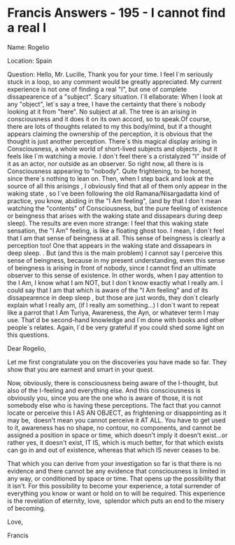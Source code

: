 # Francis Answers - 195 - I cannot find a real I

Name: Rogelio 

Location: Spain 

Question: Hello, Mr. Lucille, Thank you for your time. I feel I´m seriously stuck in a loop, so any comment would be greatly appreciated. My current experience is not one of finding a real "I", but one of complete dissapearence of a "subject". Scary situation. I´ll ellaborate: When I look at any "object", let´s say a tree, I have the certainty that there´s nobody looking at it from "here". No subject at all. The tree is an arising in consciousness and it does it on its own accord, so to speak.Of course, there are lots of thoughts related to my this body/mind, but if a thought appears claiming the ownership of the perception, it is obvious that the thought is just another perception. There´s this magical display arising in Consciousness, a whole world of short-lived subjects and objects , but it feels like I´m watching a movie. I don´t feel there´s a cristalyzed "I" inside of it as an actor, nor outside as an observer. So right now, all there is is Consciousness appearing to "nobody". Quite frightening, to be honest, since there´s nothing to lean on. Then, when I step back and look at the source of all this arisings , I obviously find that all of them only appear in the waking state , so I´ve been following the old Ramana/Nisargadatta kind of practice, you know, abiding in the "I Am feeling", (and by that I don´t mean watching the "contents" of Consciousness, but the pure feeling of existence or beingness that arises with the waking state and dissapears during deep sleep). The results are even more strange: I feel that this waking state sensation, the "I Am" feeling, is like a floating ghost too. I mean, I don´t feel that I am that sense of beingness at all. This sense of beingness is clearly a perception too! One that appears in the waking state and dissapears in deep sleep. . But (and this is the main problem) I cannot say I perceive this sense of beingness, because in my present understanding, even this sense of beingness is arising in front of nobody, since I cannot find an ultimate observer to this sense of existence. In other words, when I pay attention to the I Am, I know what I am NOT, but I don´t know exactly what I really am. I could say that I am that which is aware of the "I Am feeling" and of its dissapearence in deep sleep , but those are just words, they don´t clearly explain what I really am, (if I really am something...) I don´t want to repeat like a parrot that I Am Turiya, Awareness, the Ayn, or whatever term I may use. That´d be second-hand knowledge and I´m done with books and other people´s relates. Again, I´d be very grateful if you could shed some light on this questions.

Dear Rogelio,

Let me first congratulate you on the discoveries you have made so far. They show that you are earnest and smart in your quest.

Now, obviously, there is consciousness being aware of the I-thought, but also of the I-feeling and everything else. And this consciousness is obviously you, since you are the one who is aware of those, it is not somebody else who is having these perceptions. The fact that you cannot locate or perceive this I AS AN OBJECT, as frightening or disappointing as it may be,  doesn't mean you cannot perceive it AT ALL. You have to get used to it, awareness has no shape, no contour, no components, and cannot be assigned a position in space or time, which doesn't imply it doesn't exist...or rather yes, it doesn't exist, IT IS, which is much better, for that which exists can go in and out of existence, whereas that which IS never ceases to be.

That which you can derive from your investigation so far is that there is no evidence and there cannot be any evidence that consciousness is limited in any way, or conditioned by space or time. That opens up the possibility that it isn't. For this possibility to become your experience, a total surrender of everything you know or want or hold on to will be required. This experience is the revelation of eternity, love,  splendor which puts an end to the misery of becoming.

Love,

Francis

